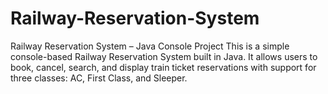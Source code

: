 # Railway-Reservation-System
Railway Reservation System – Java Console Project This is a simple console-based Railway Reservation System built in Java. It allows users to book, cancel, search, and display train ticket reservations with support for three classes: AC, First Class, and Sleeper. 

